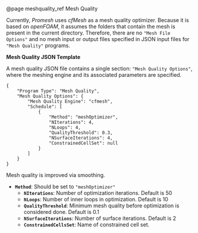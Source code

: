 @page meshquality_ref Mesh Quality


Currently, <em>Promesh</em> uses <em>cfMesh</em> as a mesh quality optimizer. Because it is based on <em>openFOAM</em>, it assumes the folders that contain the mesh is present in the current directory. Therefore, there are no `"Mesh File Options"` and no mesh input or output files specified in JSON input files for `"Mesh Quality"` programs.

<strong>Mesh Quality JSON Template</strong>

A mesh quality JSON file contains a single section: `"Mesh Quality Options"`, where the meshing engine and its associated parameters are specified.

    {
        "Program Type": "Mesh Quality",
        "Mesh Quality Options": {
            "Mesh Quality Engine": "cfmesh",
            "Schedule": [
                {
                    "Method": "meshOptimizer",
                    "NIterations": 4,
                    "NLoops": 4,
                    "QualityThreshold": 0.3,
                    "NSurfaceIterations": 4,
                    "ConstrainedCellSet": null
                }
            ]
        }
    }


Mesh quality is improved via smoothing.

- <strong>`Method`</strong>:  Should be set to `"meshOptimizer"`   
    - <strong>`NIterations`</strong>:  Number of optimization iterations.  Default is 50 
    - <strong>`NLoops`</strong>:  Number of inner loops in optimization.  Default is 10 
    - <strong>`QualityThreshold`</strong>:  Minimum mesh quality before optimization is considered done.  Default is 0.1 
    - <strong>`NSurfaceIterations`</strong>:  Number of surface iterations.  Default is 2 
    - <strong>`ConstrainedCellsSet`</strong>:  Name of constrained cell set.  